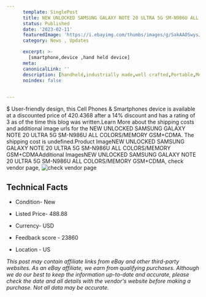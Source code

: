 ```yaml
---
      template: SinglePost
      title: NEW UNLOCKED SAMSUNG GALAXY NOTE 20 ULTRA 5G SM-N986U ALL COLORS/MEMORY GSM+CDMA
      status: Published
      date: '2023-02-11'
      featuredImage: 'https://i.ebayimg.com/thumbs/images/g/SakAAOSwysJj5aQJ/s-l225.jpg'
      category: News , Updates

      excerpt: >-
        [smartphone,device ,hand held device]
      meta:
      canonicalLink: ''
      description: [handheld,industrially made,well crafted,Portable,Mobile,Compact,Convenient,Lightweight,Maneuverable,Man-portable,Miniature,Carriable,Hand-held,Light,Holdable,Transportable,Mobile device,Pocket-sized,On-the-go,Wireless,Cordless,Compact size,Convenient size, smartphone,device ,hand held device]
      noindex: false

        
---
```

$
    User-friendly design, this Cell Phones & Smartphones device is available at a discounted price of 420.4368 after a 14% discount and has a rating of 3 as of the time this blog was written.Learn More about the shipping costs and additional image urls for the NEW UNLOCKED SAMSUNG GALAXY NOTE 20 ULTRA 5G SM-N986U ALL COLORS/MEMORY GSM+CDMA. The shipping cost is undefined.Product ImageNEW UNLOCKED SAMSUNG GALAXY NOTE 20 ULTRA 5G SM-N986U ALL COLORS/MEMORY GSM+CDMAAdditional ImagesNEW UNLOCKED SAMSUNG GALAXY NOTE 20 ULTRA 5G SM-N986U ALL COLORS/MEMORY GSM+CDMA, check vendor page, ![check vendor page](https://origin-galleryplus.ebayimg.com/ws/web/195591809995_2_0_1/225x225.jpg,https://origin-galleryplus.ebayimg.com/ws/web/195591809995_3_0_1/225x225.jpg,https://origin-galleryplus.ebayimg.com/ws/web/195591809995_4_0_1/225x225.jpg,https://origin-galleryplus.ebayimg.com/ws/web/195591809995_5_0_1/225x225.jpg,https://origin-galleryplus.ebayimg.com/ws/web/195591809995_6_0_1/225x225.jpg)
    
    

 ## Technical Facts 



     
      

 - Condition- New 


      

 - Listed Price- 488.88 


      

 - Currency- USD 


      

 - Feedback score - 23860 


      

 - Location - US 


      
      

 *_This post may contain affiliate links from eBay and other third-party websites. As an eBay affiliate, we earn from qualifying purchases. Although we do our best to keep the information up-to-date and accurate, please check the date and all details with the vendor's website before making a purchase. Not all data may be accurate._*



    
    
    
    
    